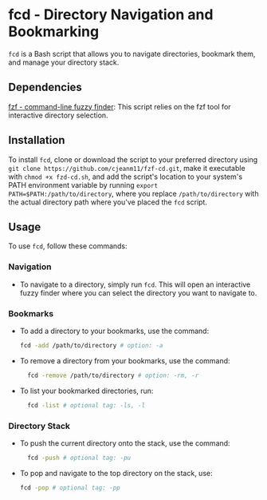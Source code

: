 # fcd - Directory Navigation and Bookmarking

`fcd` is a Bash script that allows you to navigate directories, bookmark them, and manage your directory stack.

## Dependencies

[fzf - command-line fuzzy finder](https://github.com/junegunn/fzf): This script relies on the fzf tool for interactive directory selection.

## Installation

To install `fcd`, clone or download the script to your preferred directory using `git clone https://github.com/cjeanm11/fzf-cd.git`, make it executable with `chmod +x fzd-cd.sh`, and add the script's location to your system's PATH environment variable by running `export PATH=$PATH:/path/to/directory`, where you replace `/path/to/directory` with the actual directory path where you've placed the `fcd` script.

## Usage

To use `fcd`, follow these commands:

### Navigation

- To navigate to a directory, simply run `fcd`. This will open an interactive fuzzy finder where you can select the directory you want to navigate to.

### Bookmarks

- To add a directory to your bookmarks, use the command:

  ```bash
  fcd -add /path/to/directory # option: -a

- To remove a directory from your bookmarks, use the command:

  ```bash
    fcd -remove /path/to/directory # option: -rm, -r

- To list your bookmarked directories, run:

  ```bash
    fcd -list # optional tag: -ls, -l

### Directory Stack

- To push the current directory onto the stack, use the command:

  ```bash
    fcd -push # optional tag: -pu

- To pop and navigate to the top directory on the stack, use:

  ```bash
  fcd -pop # optional tag: -pp

